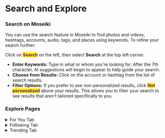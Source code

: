 # Search and Explore

### Search on Moseiki

You can use the search feature in Moseiki to find photos and videos, hashtags, accounts, audio, tags, and places using keywords. To refine your search further:

Click on <mark style="color:purple;">**Search**</mark> on the left, then select **Search** at the top left corner.

* **Enter Keywords:** Type in what or whom you're looking for. After the 7th character, AI suggestions will begin to appear to help guide your search.
* **Choose from Results:** Click on the account or hashtag from the list of search results.
* **Filter Options:** If you prefer to see non-personalized results, click <mark style="color:purple;">**Not personalized**</mark> above your results. This allows you to filter your search to see results that aren’t tailored specifically to you.

### Explore Pages

<details>

<summary>For You Tab</summary>

The <mark style="color:purple;">For You</mark> tab is the default section of the timeline, tailored to your personal preferences and profile information. It curates posts based on your interests, location, previous interactions, and favored hashtags, aiming to deliver content that aligns closely with your tastes.

</details>

<details>

<summary>Following Tab</summary>

The <mark style="color:purple;">Following</mark> tab displays posts exclusively from users you follow on the app. This section keeps you connected with the latest updates and posts from your personal network, ensuring you never miss content from those you are interested in.

</details>

<details>

<summary>Trending Tab</summary>

The <mark style="color:purple;">Trending</mark> tab features posts that are currently popular across the app, highlighting trending topics and viral content. It offers a snapshot of what’s capturing the app community’s attention, providing a broader view of popular discussions and themes.

</details>
